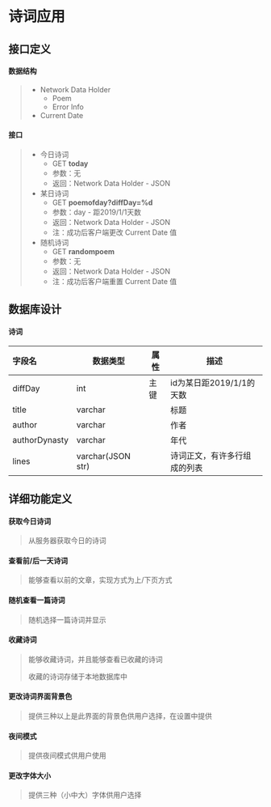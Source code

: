 # 诗词应用

## 接口定义

#### 数据结构

> - Network Data Holder
>   - Poem
>   - Error Info
> - Current Date

#### 接口

> - 今日诗词
>   - GET **today**
>   - 参数：无
>   - 返回：Network Data Holder - JSON
> - 某日诗词
>   - GET **poemofday?diffDay=%d**
>   - 参数：day - 距2019/1/1天数
>   - 返回：Network Data Holder - JSON
>   - 注：成功后客户端更改 Current Date 值
> - 随机诗词
>   - GET **randompoem**
>   - 参数：无
>   - 返回：Network Data Holder - JSON
>   - 注：成功后客户端重置 Current Date 值

## 数据库设计

#### 诗词

| 字段名        | 数据类型          | 属性 | 描述                         |
| :------------ | ----------------- | ---- | ---------------------------- |
| diffDay       | int               | 主键 | id为某日距2019/1/1的天数     |
| title         | varchar           |      | 标题                         |
| author        | varchar           |      | 作者                         |
| authorDynasty | varchar           |      | 年代                         |
| lines         | varchar(JSON str) |      | 诗词正文，有许多行组成的列表 |


## 详细功能定义

#### 获取今日诗词

> 从服务器获取今日的诗词

#### 查看前/后一天诗词

> 能够查看以前的文章，实现方式为上/下页方式

#### 随机查看一篇诗词

> 随机选择一篇诗词并显示

#### 收藏诗词

> 能够收藏诗词，并且能够查看已收藏的诗词
>
> 收藏的诗词存储于本地数据库中

#### 更改诗词界面背景色

> 提供三种以上是此界面的背景色供用户选择，在设置中提供

#### 夜间模式

> 提供夜间模式供用户使用

#### 更改字体大小

> 提供三种（小中大）字体供用户选择



